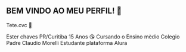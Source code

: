 ## BEM VINDO AO MEU PERFIL! 👋

Tete.cvc 🥵

Ester chaves
PR/Curitiba
15 Anos 😘
Cursando o Ensino mèdio
Colegio Padre Claudio Morelli
Estudante plataforma Alura 

<!--


-  I’m currently working on ...
-  I’m currently learning ...
-  I’m looking to collaborate on ...
-  I’m looking for help with ...
-  
- 
-->
